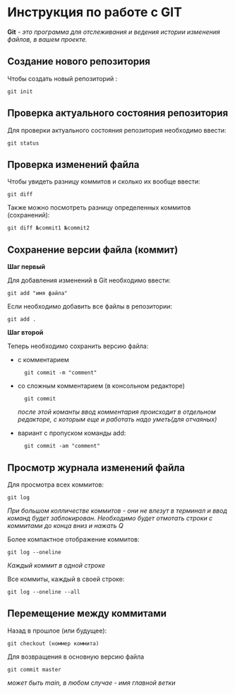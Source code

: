 # Инструкция по работе с GIT 

**Git**  *- это программа для отслеживания и ведения истории изменения файлов, в вашем проекте.*

## Создание нового репозитория

Чтобы создать новый репозиторий :

    git init


## Проверка актуального состояния репозитория

Для проверки актуального состояния репозитория необходимо ввести:

    git status

## Проверка изменений файла

Чтобы увидеть разницу коммитов и сколько их вообще ввести:

    git diff

Также можно посмотреть разницу определенных коммитов (сохранений):

    git diff №commit1 №commit2

## Сохранение версии файла (коммит)

**Шаг первый**

Для добавления изменений в Git необходимо ввести:

    git add "имя файла"

Если необходимо добавить все файлы в репозитории:

    git add .

**Шаг второй**

Теперь необходимо сохранить версию файла:

* с комментарием 

        git commit -m "comment"

* со сложным комментарием (в консольном редакторе)

        git commit

    *после этой команты ввод комментария происходит в отдельном редакторе, с которым еще и работать надо уметь(для отчаяных)*

* вариант с пропуском команды add:

        git commit -am "comment"


## Просмотр журнала изменений файла

Для просмотра всех коммитов:

    git log

*При большом колличестве коммитов - они не влезут в терминал и ввод команд будет заблокирован. Необходимо будет отмотать строки с коммитами до конца вниз и нажать Q*

Более компактное отображение коммитов:

    git log --oneline

*Каждый коммит в одной строке*

Все коммиты, каждый в своей строке:

    git log --oneline --all

## Перемещение между коммитами

Назад в прошлое (или будущее):

    git checkout (номмер коммита)

Для возвращения в основную версию файла 

    git commit master

*может быть main, в любом случае - имя главной ветки*




